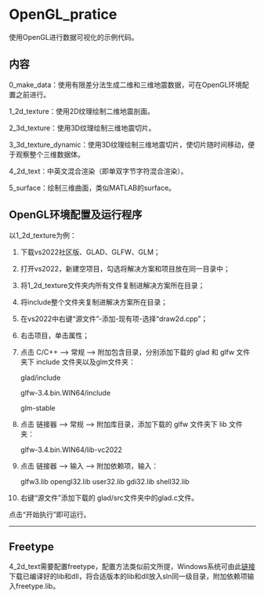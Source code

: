 # OpenGL_pratice

使用OpenGL进行数据可视化的示例代码。

## 内容

0_make_data：使用有限差分法生成二维和三维地震数据，可在OpenGL环境配置之前进行。

1_2d_texture：使用2D纹理绘制二维地震剖面。

2_3d_texture：使用3D纹理绘制三维地震切片。

3_3d_texture_dynamic：使用3D纹理绘制三维地震切片，使切片随时间移动，便于观察整个三维数据体。

4_2d_text：中英文混合渲染（即单双字节字符混合渲染）。

5_surface：绘制三维曲面，类似MATLAB的surface。

## OpenGL环境配置及运行程序

以1_2d_texture为例：

1. 下载vs2022社区版、GLAD、GLFW、GLM；

2. 打开vs2022，新建空项目，勾选将解决方案和项目放在同一目录中；

3. 将1_2d_texture文件夹内所有文件复制进解决方案所在目录；

4. 将include整个文件夹复制进解决方案所在目录；

5. 在vs2022中右键“源文件”-添加-现有项-选择“draw2d.cpp”；

6. 右击项目，单击属性；

7. 点击 C/C++ —> 常规 —> 附加包含目录，分别添加下载的 glad 和 glfw 文件夹下 include 文件夹以及glm文件夹：

   glad/include

   glfw-3.4.bin.WIN64/include

   glm-stable

8. 点击 链接器 —> 常规 —> 附加库目录，添加下载的 glfw 文件夹下 lib 文件夹：

   glfw-3.4.bin.WIN64/lib-vc2022

9. 点击 链接器 —> 输入 —> 附加依赖项，输入：

   glfw3.lib
   opengl32.lib
   user32.lib
   gdi32.lib
   shell32.lib

10. 右键“源文件”添加下载的 glad/src文件夹中的glad.c文件。

点击“开始执行”即可运行。

---

## Freetype
4_2d_text需要配置freetype，配置方法类似前文所提，Windows系统可由此[链接](https://github.com/ubawurinna/freetype-windows-binaries/releases)下载已编译好的lib和dll，将合适版本的lib和dll放入sln同一级目录，附加依赖项输入freetype.lib。
